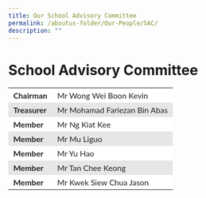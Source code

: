 ```yaml
---
title: Our School Advisory Committee
permalink: /aboutus-folder/Our-People/SAC/
description: ""
---
```


# School Advisory Committee

<table style="box-sizing: inherit; border-collapse: collapse; border-spacing: 0px; width: 776.333px; max-width: 100%; color: rgb(34, 34, 34); font-family: Lato, sans-serif; font-size: 16px; font-style: normal; font-variant-ligatures: normal; font-variant-caps: normal; font-weight: 400; letter-spacing: normal; orphans: 2; text-align: start; text-transform: none; white-space: normal; widows: 2; word-spacing: 0px; -webkit-text-stroke-width: 0px; text-decoration-thickness: initial; text-decoration-style: initial; text-decoration-color: initial;"><tbody style="box-sizing: inherit;"><tr style="box-sizing: inherit; background: rgb(255, 255, 255);"><td style="box-sizing: inherit; padding: 5px 10px;"><strong style="box-sizing: inherit; font-weight: bold;">Chairman</strong></td><td style="box-sizing: inherit; padding: 5px 10px;">Mr Wong Wei Boon Kevin</td></tr><tr style="box-sizing: inherit; background: rgb(230, 230, 230);"><td style="box-sizing: inherit; padding: 5px 10px;"><strong style="box-sizing: inherit; font-weight: bold;">Treasurer</strong></td><td style="box-sizing: inherit; padding: 5px 10px;">Mr Mohamad Fariezan Bin Abas</td></tr><tr style="box-sizing: inherit; background: rgb(255, 255, 255);"><td style="box-sizing: inherit; padding: 5px 10px;"><strong style="box-sizing: inherit; font-weight: bold;">Member</strong></td><td style="box-sizing: inherit; padding: 5px 10px;">Mr Ng Kiat Kee</td></tr><tr style="box-sizing: inherit; background: rgb(230, 230, 230);"><td style="box-sizing: inherit; padding: 5px 10px;"><strong style="box-sizing: inherit; font-weight: bold;">Member</strong></td><td style="box-sizing: inherit; padding: 5px 10px;">Mr Mu Liguo</td></tr><tr style="box-sizing: inherit; background: rgb(255, 255, 255);"><td style="box-sizing: inherit; padding: 5px 10px;"><strong style="box-sizing: inherit; font-weight: bold;">Member</strong></td><td style="box-sizing: inherit; padding: 5px 10px;">Mr Yu Hao</td></tr><tr style="box-sizing: inherit; background: rgb(230, 230, 230);"><td style="box-sizing: inherit; padding: 5px 10px;"><strong style="box-sizing: inherit; font-weight: bold;">Member</strong></td><td style="box-sizing: inherit; padding: 5px 10px;">Mr Tan Chee Keong</td></tr><tr style="box-sizing: inherit; background: rgb(255, 255, 255);"><td style="box-sizing: inherit; padding: 5px 10px;"><strong style="box-sizing: inherit; font-weight: bold;">Member</strong></td><td style="box-sizing: inherit; padding: 5px 10px;">Mr Kwek Siew Chua Jason</td></tr></tbody></table>